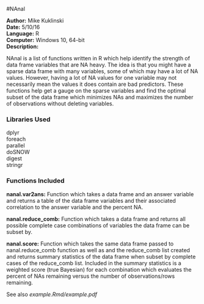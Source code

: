 #NAnal

**Author:** Mike Kuklinski  
**Date:** 5/10/16  
**Language:** R  
**Computer:** Windows 10, 64-bit  
**Description:**  

NAnal is a list of functions written in R which help identify the strength of
data frame variables that are NA heavy. The idea is that you might have a sparse 
data frame with many variables, some of which may have a lot of NA values. 
However, having a lot of NA values for one 
variable may not necessarily mean the values it does contain are bad predictors.
These functions help get a gauge on the sparse variables and find the optimal subset
of the data frame which minimizes NAs and maximizes the number of observations
without deleting variables.

### Libraries Used  
dplyr  
foreach  
parallel  
doSNOW  
digest  
stringr


### Functions Included

**nanal.var2ans:** Function which takes a data frame and an answer variable and returns a table of
the data frame variables and their associated correlation to the answer variable
and the percent NA.

**nanal.reduce_comb:** Function which takes a data frame and returns all possible complete case 
combinations of variables the data frame can be subset by. 

**nanal.score:** Function which takes the same data frame passed to nanal.reduce_comb function as well
as and the reduce_comb list created and returns summary statistics of the data frame when 
subset by complete cases of the reduce_comb list. Included in the summary statistics
is a weighted score (true Bayesian) for each combination which evaluates the
percent of NAs remaining versus the number of observations/rows remaining.

See also *example.Rmd/example.pdf*